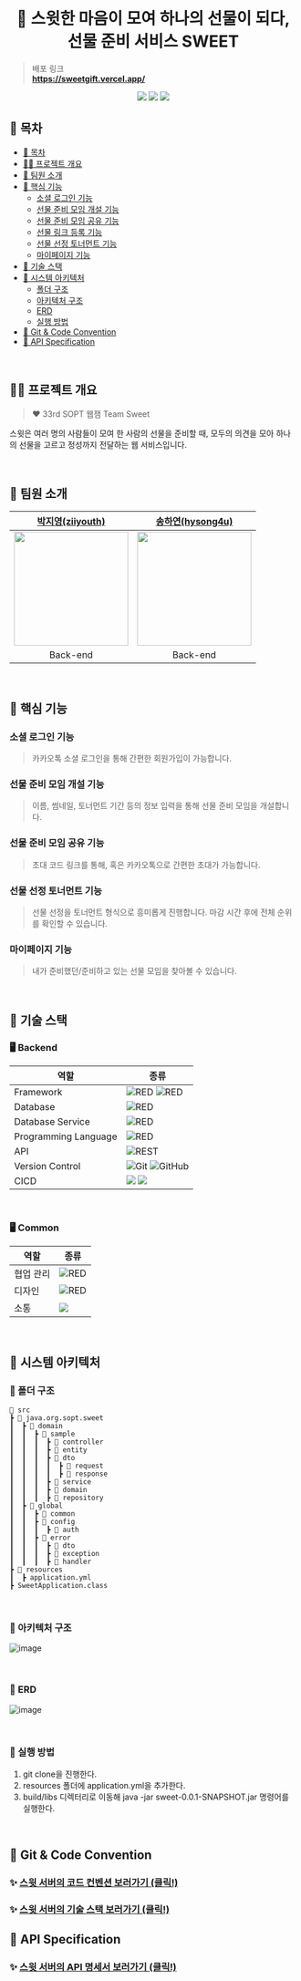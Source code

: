 <div align="center">
<H1>🍭 스윗한 마음이 모여 하나의 선물이 되다, <br/>선물 준비 서비스 SWEET</H1>
</div>

> 배포 링크 <br />
> **https://sweetgift.vercel.app/**

<div align="center">
      <a href="https://hits.seeyoufarm.com"><img src="https://hits.seeyoufarm.com/api/count/incr/badge.svg?url=https%3A%2F%2Fgithub.com%2FSWEET-DEVELOPERS%2Fsweet-server&count_bg=%23FF2176&title_bg=%23555555&icon=&icon_color=%23E7E7E7&title=hits&edge_flat=false"/></a>
      <img src="https://img.shields.io/github/issues-raw/SWEET-DEVELOPERS/sweet-server?color=2379C83D">
      <img src="https://img.shields.io/github/issues-closed-raw/SWEET-DEVELOPERS/sweet-server?color=176842">
</div>

## 📄 목차

- [📄 목차](#-목차)
- [✍🏻 프로젝트 개요](#-프로젝트-개요)
- [🥰 팀원 소개](#-팀원-소개)
- [🍭 핵심 기능](#-핵심-기능)
  - [소셜 로그인 기능](#-소셜-로그인-기능)
  - [선물 준비 모임 개설 기능](#-선물-준비-모임-개설-기능)
  - [선물 준비 모임 공유 기능](#-선물-준비-모임-공유-기능)
  - [선물 링크 등록 기능](#-선물-링크-등록-기능)
  - [선물 선정 토너먼트 기능](#-선물-선정-토너먼트-기능)
  - [마이페이지 기능](#-마이페이지-기능)
- [🍪 기술 스택](#️-기술-스택)
- [🦾 시스템 아키텍처](#️-시스템-아키텍처)
  - [폴더 구조](#-폴더-구조)
  - [아키텍처 구조](#-아키텍처-구조)
  - [ERD](#-erd)
  - [실행 방법](#-실행-방법)
- [🍰 Git & Code Convention](#-git--code-convention)
- [🍩 API Specification](#-api-specification)

<br />

## ✍🏻 프로젝트 개요
> ❤️ 33rd SOPT 웹잼 Team Sweet

스윗은 여러 명의 사람들이 모여 한 사람의 선물을 준비할 때, 모두의 의견을 모아 하나의 선물을 고르고 정성까지 전달하는 웹 서비스입니다.

<br />


## 🥰 팀원 소개
| [박지영(ziiyouth)](https://github.com/ziiyouth) | [송하연(hysong4u)](https://github.com/hysong4u) |
| :--------: | :--------: |
| <img src="https://github.com/ziiyouth.png" width="200px"/> | <img src="https://github.com/hysong4u.png" width="200px"/> |
| Back-end | Back-end |

<br />

## 🍭 핵심 기능

### 소셜 로그인 기능

> 카카오톡 소셜 로그인을 통해 간편한 회원가입이 가능합니다.

### 선물 준비 모임 개설 기능

> 이름, 썸네일, 토너먼트 기간 등의 정보 입력을 통해 선물 준비 모임을 개설합니다.

### 선물 준비 모임 공유 기능
> 초대 코드 링크를 통해, 혹은 카카오톡으로 간편한 초대가 가능합니다.

### 선물 선정 토너먼트 기능
> 선물 선정을 토너먼트 형식으로 흥미롭게 진행합니다. 마감 시간 후에 전체 순위를 확인할 수 있습니다.

### 마이페이지 기능
> 내가 준비했던/준비하고 있는 선물 모임을 찾아볼 수 있습니다.

</aside>
<br />

## 🍪 기술 스택
### 🖥 Backend

|역할|종류|
|-|-|
|Framework|<img alt="RED" src ="https://img.shields.io/badge/SPRING-6DB33F.svg?&style=for-the-badge&logo=Spring&logoColor=white"/> <img alt="RED" src ="https://img.shields.io/badge/SPRING Boot-6DB33F.svg?&style=for-the-badge&logo=SpringBoot&logoColor=white"/>|
|Database|<img alt="RED" src ="https://img.shields.io/badge/Mysql-003545.svg?&style=for-the-badge&logo=Mysql&logoColor=white"/>|
|Database Service|<img alt="RED" src ="https://img.shields.io/badge/Amazon Rds-527FFF.svg?&style=for-the-badge&logo=AmazonRds&logoColor=white"/>|
|Programming Language|<img alt="RED" src ="https://img.shields.io/badge/JAVA-004027.svg?&style=for-the-badge&logo=Jameson&logoColor=white"/>|
|API|![REST](https://img.shields.io/badge/Rest-4B3263?style=for-the-badge&logo=rest&logoColor=white)                                     
|Version Control|![Git](https://img.shields.io/badge/git-%23F05033.svg?style=for-the-badge&logo=git&logoColor=white) ![GitHub](https://img.shields.io/badge/github-%23121011.svg?style=for-the-badge&logo=github&logoColor=white) |
|CICD|<img src="https://img.shields.io/badge/Docker-2496ED?&logo=Docker&style=for-the-badge&logoColor=white"> <img src="https://img.shields.io/badge/GitHub Actions-000000?logo=github-actions&style=for-the-badge">|
<br />

### 🖥 Common
|역할|종류|
|-|-|
|협업 관리|<img alt="RED" src ="https://img.shields.io/badge/Notion-000000.svg?&style=for-the-badge&logo=Notion&logoColor=white"/> |
|디자인|<img alt="RED" src ="https://img.shields.io/badge/Figma-F24E1E.svg?&style=for-the-badge&logo=Figma&logoColor=white"/>|
|소통|<img src="https://img.shields.io/badge/Discord-5865F2?logo=Discord&style=for-the-badge&logoColor=ffffff">

<br />


## 🦾 시스템 아키텍처


### 📂 폴더 구조
```
📂 src
┣ 📂 java.org.sopt.sweet
┃  ┣ 📂 domain
┃  ┃  ┣ 📂 sample
┃  ┃  ┃  ┣ 📂 controller
┃  ┃  ┃  ┣ 📂 entity
┃  ┃  ┃  ┣ 📂 dto
┃  ┃  ┃  ┃  ┣ 📂 request
┃  ┃  ┃  ┃  ┣ 📂 response
┃  ┃  ┃  ┣ 📂 service
┃  ┃  ┃  ┣ 📂 domain
┃  ┃  ┃  ┣ 📂 repository
┃  ┣ 📂 global
┃  ┃  ┣ 📂 common
┃  ┃  ┣ 📂 config
┃  ┃  ┃  ┣ 📂 auth
┃  ┃  ┣ 📂 error
┃  ┃  ┃  ┣ 📂 dto
┃  ┃  ┃  ┣ 📂 exception
┃  ┃  ┃  ┣ 📂 handler
┣ 📂 resources
┃  ┣ application.yml
┣ SweetApplication.class
```

<br />

### 📂 아키텍처 구조
![image](https://github.com/SWEET-DEVELOPERS/sweet-server/assets/101448999/132e84f1-2d6a-450c-bf8e-69b875f86f45)

<br />

### 📢 ERD
![image](https://github.com/SWEET-DEVELOPERS/sweet-server/assets/101448999/af20b047-de05-4009-86db-1d177b1a46ff)

<br />

### 📢 실행 방법
1. git clone을 진행한다.
2. resources 폴더에 application.yml을 추가한다.
3. build/libs 디렉터리로 이동해 java -jar sweet-0.0.1-SNAPSHOT.jar 명령어를 실행한다.

<br />

## 🍰 Git & Code Convention
### ✨ [ 스윗 서버의 코드 컨벤션 보러가기 (클릭!) ](https://walnut-stinger-e4f.notion.site/Server-Convention-2b3b398212204f819d2abd3480e915c5?pvs=4)
### ✨ [ 스윗 서버의 기술 스택 보러가기 (클릭!) ](https://walnut-stinger-e4f.notion.site/Server-Architecture-347bbc9ab1054dfc945d18cb4946d0bc?pvs=4)


## 🍩 API Specification
### ✨ [ 스윗 서버의 API 명세서 보러가기 (클릭!) ]()
